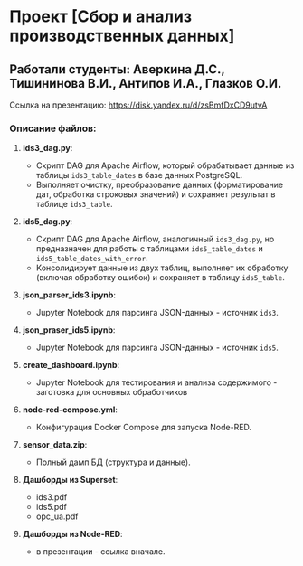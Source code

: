 # Проект [Сбор и анализ производственных данных] 
## Работали студенты: Аверкина Д.С., Тишининова В.И., Антипов И.А., Глазков О.И.

Ссылка на презентацию: https://disk.yandex.ru/d/zsBmfDxCD9utvA

### Описание файлов:

1. **ids3_dag.py**:
   - Скрипт DAG для Apache Airflow, который обрабатывает данные из таблицы `ids3_table_dates` в базе данных PostgreSQL.
   - Выполняет очистку, преобразование данных (форматирование дат, обработка строковых значений) и сохраняет результат в таблице `ids3_table`.

2. **ids5_dag.py**:
   - Скрипт DAG для Apache Airflow, аналогичный `ids3_dag.py`, но предназначен для работы с таблицами `ids5_table_dates` и `ids5_table_dates_with_error`.
   - Консолидирует данные из двух таблиц, выполняет их обработку (включая обработку ошибок) и сохраняет в таблицу `ids5_table`.

3. **json_parser_ids3.ipynb**:
   - Jupyter Notebook для парсинга JSON-данных - источник `ids3`.

4. **json_praser_ids5.ipynb**:
   - Jupyter Notebook для парсинга JSON-данных - источник `ids5`.

5. **create_dashboard.ipynb**:
   - Jupyter Notebook для тестирования и анализа содержимого - заготовка для основных обработчиков

6. **node-red-compose.yml**:
   - Конфигурация Docker Compose для запуска Node-RED.

7. **sensor_data.zip**:
   - Полный дамп БД (структура и данные).
  
8. **Дашборды из Superset**:
   - ids3.pdf
   - ids5.pdf
   - opc_ua.pdf

9. **Дашборды из Node-RED**:
    - в презентации - ссылка вначале.
